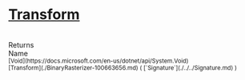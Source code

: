 # [Transform](./BinaryRasterizer-100663656.md)


<br>
Returns<img width=500/>Name
<br>
<sub>[Void](https://docs.microsoft.com/en-us/dotnet/api/System.Void)</sub><img width=500/><sub>[Transform](./BinaryRasterizer-100663656.md) ( [`Signature`](./../../Signature.md) )</sub><br>


